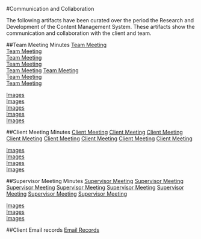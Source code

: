 #Communication and Collaboration

The following artifacts have been curated over the period the Research and
Development of the Content Management System. These artifacts show the communication
and collaboration with the client and team.

##Team Meeting Minutes
[Team Meeting](#)  
[Team Meeting](#)  
[Team Meeting](#)  
[Team Meeting](#)  
[Team Meeting](#)
[Team Meeting](#)  
[Team Meeting](#)  
[Team Meeting](#)  

[Images](#)  
[Images](#)  
[Images](#)  
[Images](#)  
[Images](#)  

##Client Meeting Minutes
[Client Meeting](#)
[Client Meeting](#)
[Client Meeting](#)
[Client Meeting](#)
[Client Meeting](#)
[Client Meeting](#)
[Client Meeting](#)
[Client Meeting](#)

[Images](#)  
[Images](#)  
[Images](#)  
[Images](#)  

##Supervisor Meeting Minutes
[Supervisor Meeting](#)
[Supervisor Meeting](#)
[Supervisor Meeting](#)
[Supervisor Meeting](#)
[Supervisor Meeting](#)
[Supervisor Meeting](#)
[Supervisor Meeting](#)
[Supervisor Meeting](#)

[Images](#)  
[Images](#)  
[Images](#)  

##Client Email records
[Email Records](#)
